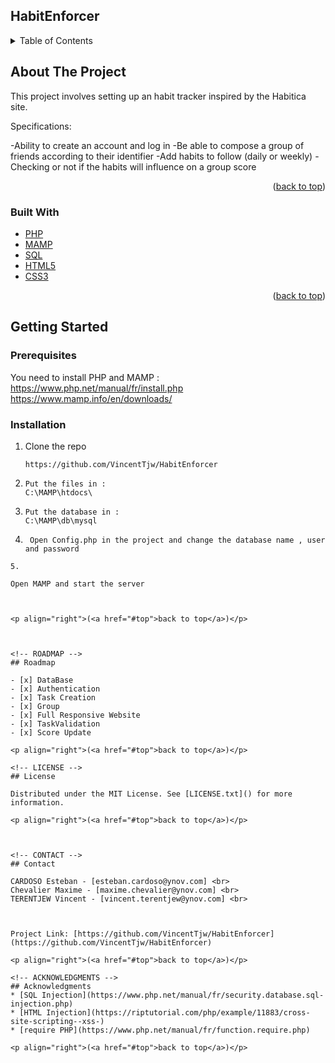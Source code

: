 <div id="top"></div>

<!-- HabitEnforcer  -->
## HabitEnforcer 

<!-- TABLE OF CONTENTS -->
<details>
  <summary>Table of Contents</summary>
  <ol>
    <li>
      <a href="#about-the-project">About The Project</a>
      <ul>
        <li><a href="#built-with">Built With</a></li>
      </ul>
    </li>
    <li>
      <a href="#getting-started">Getting Started</a>
      <ul>
        <li><a href="#prerequisites">Prerequisites</a></li>
        <li><a href="#installation">Installation</a></li>
      </ul>
    </li>
    <li><a href="#roadmap">Roadmap</a></li>
    <li><a href="#license">License</a></li>
    <li><a href="#contact">Contact</a></li>
    <li><a href="#acknowledgments">Acknowledgments</a></li>
  </ol>
</details>



<!-- ABOUT THE PROJECT -->
## About The Project
This project involves setting up an habit tracker inspired by the Habitica site.

Specifications:

-Ability to create an account and log in
-Be able to compose a group of friends according to their identifier
-Add habits to follow (daily or weekly)
-Checking or not if the habits will influence on a group score



<p align="right">(<a href="#top">back to top</a>)</p>



### Built With
* [PHP](https://www.php.net/)
* [MAMP](https://www.mamp.info/en/downloads/)
* [SQL](https://sql.sh/)
* [HTML5](https://html.spec.whatwg.org/multipage/)
* [CSS3](https://developer.mozilla.org/en-US/docs/Web/CSS)

<p align="right">(<a href="#top">back to top</a>)</p>



<!-- GETTING STARTED -->
## Getting Started

### Prerequisites

You need to install PHP and MAMP :
<br>
https://www.php.net/manual/fr/install.php
https://www.mamp.info/en/downloads/

### Installation

1. Clone the repo
   ```
   https://github.com/VincentTjw/HabitEnforcer
   ```
2. 
   ```
   Put the files in :
   C:\MAMP\htdocs\
   ```
3. 
   ```
   Put the database in :
   C:\MAMP\db\mysql
   ```
4. 
   ```
    Open Config.php in the project and change the database name , user and password
  ```
5. 
   ```
    Open MAMP and start the server
  ```


<p align="right">(<a href="#top">back to top</a>)</p>



<!-- ROADMAP -->
## Roadmap

- [x] DataBase
- [x] Authentication
- [x] Task Creation 
- [x] Group 
- [x] Full Responsive Website
- [x] TaskValidation
- [x] Score Update

<p align="right">(<a href="#top">back to top</a>)</p>

<!-- LICENSE -->
## License

Distributed under the MIT License. See [LICENSE.txt]() for more information.

<p align="right">(<a href="#top">back to top</a>)</p>



<!-- CONTACT -->
## Contact

CARDOSO Esteban - [esteban.cardoso@ynov.com] <br>
Chevalier Maxime - [maxime.chevalier@ynov.com] <br>
TERENTJEW Vincent - [vincent.terentjew@ynov.com] <br>



Project Link: [https://github.com/VincentTjw/HabitEnforcer](https://github.com/VincentTjw/HabitEnforcer)

<p align="right">(<a href="#top">back to top</a>)</p>

<!-- ACKNOWLEDGMENTS -->
## Acknowledgments
* [SQL Injection](https://www.php.net/manual/fr/security.database.sql-injection.php)
* [HTML Injection](https://riptutorial.com/php/example/11883/cross-site-scripting--xss-)
* [require PHP](https://www.php.net/manual/fr/function.require.php)

<p align="right">(<a href="#top">back to top</a>)</p>